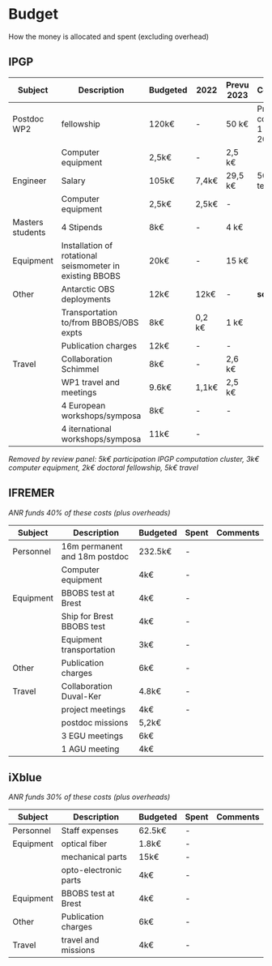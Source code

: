 # Budget

How the money is allocated and spent (excluding overhead)

## IPGP

| Subject   | Description               | Budgeted | 2022  | Prevu 2023 | Comments |
| --------- | ------------------------- | -------- | ----- | ---------- | -------- |
| Postdoc WP2 | fellowship              | 120k€    | -     | 50 k€      | Presume commence 1 Mars 2023 |
|           | Computer equipment        | 2,5k€    | -     | 2,5 k€     | |
| Engineer  | Salary                    | 105k€    | 7,4k€ | 29,5 k€    | 50% temps |
|           | Computer equipment        | 2,5k€    | 2,5k€ | -          | |
| Masters students | 4 Stipends         | 8k€      | -     | 4 k€       | |
| Equipment | Installation of rotational seismometer in existing BBOBS | 20k€ | - | 15 k€ | |
| Other     | Antarctic OBS deployments | 12k€     | 12k€  | -          | **soldé** |
|           | Transportation to/from BBOBS/OBS expts | 8k€ | 0,2 k€     | 1 k€ | |
|           | Publication charges       | 12k€     | -     | -          | |
| Travel    | Collaboration Schimmel    | 8k€      | -     | 2,6 k€     | |
|           | WP1 travel and meetings   | 9.6k€    | 1,1k€ | 2,5 k€     | |
|           | 4 European workshops/symposa | 8k€   | -     | -          | |
|           | 4 iternational workshops/symposa     | 11k€  | -          | |

*Removed by review panel: 5k€ participation IPGP computation cluster, 3k€ computer equipment, 2k€ doctoral fellowship, 5k€ travel*

## IFREMER

*ANR funds 40% of these costs (plus overheads)*

| Subject | Description | Budgeted | Spent | Comments |
| ------- | ----------- | -------- | ----- | -------- |
| Personnel | 16m permanent and 18m postdoc| 232.5k€ | - |  |
| | Computer equipment  | 4k€ | - | |
| Equipment | BBOBS test at Brest | 4k€ | - | |
|  | Ship for Brest BBOBS test | 4k€ | - | |
|  | Equipment transportation | 3k€ | - | |
| Other | Publication charges | 6k€ | - | |
| Travel | Collaboration Duval-Ker | 4.8k€ | - | |
| | project meetings | 4k€ | - | |
| | postdoc missions | 5,2k€ | |
| | 3 EGU meetings | 6k€ | |
| | 1 AGU meeting | 4k€ | |

## iXblue

*ANR funds 30% of these costs (plus overheads)*

| Subject | Description | Budgeted | Spent | Comments |
| ------- | ----------- | -------- | ----- | -------- |
| Personnel | Staff expenses | 62.5k€ | - |  |
| Equipment | optical fiber | 1.8k€ | - | |
|  | mechanical parts | 15k€ | - | |
|  | opto-electronic parts | 4k€ | - | |
| Equipment | BBOBS test at Brest | 4k€ | - | |
| Other | Publication charges | 6k€ | - | |
| Travel | travel and missions | 4k€ | - | |
